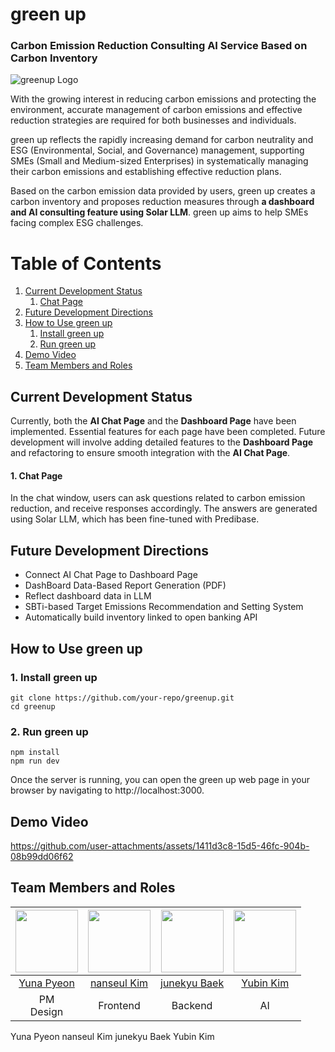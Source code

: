 # green up
### Carbon Emission Reduction Consulting AI Service Based on Carbon Inventory

![greenup Logo](https://github.com/user-attachments/assets/988463c0-0289-4333-9dcc-6ed9893138e5)

With the growing interest in reducing carbon emissions and protecting the environment, accurate management of carbon emissions and effective reduction strategies are required for both businesses and individuals.

green up reflects the rapidly increasing demand for carbon neutrality and ESG (Environmental, Social, and Governance) management, supporting SMEs (Small and Medium-sized Enterprises) in systematically managing their carbon emissions and establishing effective reduction plans.

Based on the carbon emission data provided by users, green up creates a carbon inventory and proposes reduction measures through **a dashboard and AI consulting feature using Solar LLM**. green up aims to help SMEs facing complex ESG challenges.

# Table of Contents
1. [Current Development Status](#current-development-status)
    1. [Chat Page](#chat-page)
2. [Future Development Directions](#future-development-directions)
3. [How to Use green up](#how-to-use-green-up)
    1. [Install green up](#install-green-up)
    2. [Run green up](#run-green-up)
4. [Demo Video](#demo-video)
5. [Team Members and Roles](#team-members-and-roles)

## Current Development Status

Currently, both the **AI Chat Page** and the **Dashboard Page** have been implemented. Essential features for each page have been completed. Future development will involve adding detailed features to the **Dashboard Page** and refactoring to ensure smooth integration with the **AI Chat Page**.

#### 1. Chat Page

In the chat window, users can ask questions related to carbon emission reduction, and receive responses accordingly. The answers are generated using Solar LLM, which has been fine-tuned with Predibase.

## Future Development Directions

- Connect AI Chat Page to Dashboard Page
- DashBoard Data-Based Report Generation (PDF)
- Reflect dashboard data in LLM
- SBTi-based Target Emissions Recommendation and Setting System
- Automatically build inventory linked to open banking API

## How to Use green up

### 1. Install green up
 ```
git clone https://github.com/your-repo/greenup.git
cd greenup
 ```


### 2. Run green up

```
npm install
npm run dev
```


Once the server is running, you can open the green up web page in your browser by navigating to http://localhost:3000.

## Demo Video

https://github.com/user-attachments/assets/1411d3c8-15d5-46fc-904b-08b99dd06f62

## Team Members and Roles

| [<img src="https://github.com/Drizzle03.png" width="100px">](https://github.com/Drizzle03) | [<img src="https://github.com/seulnan.png" width="100px">](https://github.com/seulnan) | [<img src="https://github.com/junekyu02.png" width="100px">](https://github.com/junekyu02) | [<img src="https://github.com/jakepro657.png" width="100px">](https://github.com/jakepro657) |
| :--------------------------------------------------------------------------------------: | :--------------------------------------------------------------------------------------: | :--------------------------------------------------------------------------------------: | :--------------------------------------------------------------------------------------: |
| [Yuna Pyeon](https://github.com/Drizzle03) | [nanseul Kim](https://github.com/seulnan) | [junekyu Baek](https://github.com/junekyu02) | [Yubin Kim](https://github.com/jakepro657) |
| PM <br> Design | Frontend | Backend | AI |



Yuna Pyeon	nanseul Kim	junekyu Baek	Yubin Kim
